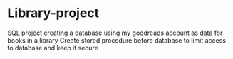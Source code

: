 # Library-project
SQL project creating a database using my goodreads account as data for books in a library
Create stored procedure before database to limit access to database and keep it secure

